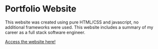 # Portfolio Website
This website was created using pure HTML/CSS and javascript, no additional frameworks were used. This website includes a summary of my career as a full stack software engineer.

[Access the website here!](https://idreesroshan.github.io/portfolio-website-idreesroshan/ )
